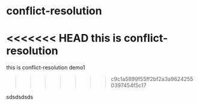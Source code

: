 # conflict-resolution
<<<<<<< HEAD
this is conflict-resolution
=======

this is conflict-resolution demo1
>>>>>>> c9c1a5899f55ff2bf2a3a96242550397454f5c17


sdsdsdsds
